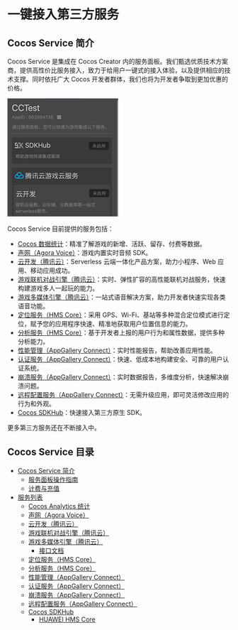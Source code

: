 # 一键接入第三方服务

## Cocos Service 简介

Cocos Service 是集成在 Cocos Creator 内的服务面板。我们甄选优质技术方案商，提供高性价比服务接入，致力于给用户一键式的接入体验，以及提供相应的技术支撑。同时依托广大 Cocos 开发者群体，我们也将为开发者争取到更加优惠的价格。

![](image/service.png)

Cocos Service 目前提供的服务包括：

- [Cocos 数据统计](https://www.cocos.com/analytics/)：精准了解游戏的新增、活跃、留存、付费等数据。
- [声网（Agora Voice）](https://www.agora.io/cn/)：游戏内置实时音频 SDK。
- [云开发（腾讯云）](https://cloud.tencent.com/product/tcb)：Serverless 云端一体化产品方案，助力小程序、Web 应用、移动应用成功。
- [游戏联机对战引擎（腾讯云）](https://cloud.tencent.com/product/mgobe)：实时、弹性扩容的高性能联机对战服务，快速构建游戏多人一起玩的能力。
- [游戏多媒体引擎（腾讯云）](https://cloud.tencent.com/product/gme)：一站式语音解决方案，助力开发者快速实现各类语音功能。
- [定位服务（HMS Core）](https://developer.huawei.com/consumer/cn/hms/huawei-locationkit)：采用 GPS、Wi-Fi、基站等多种混合定位模式进行定位，赋予您的应用程序快速、精准地获取用户位置信息的能力。
- [分析服务（HMS Core）](https://developer.huawei.com/consumer/cn/hms/huawei-analyticskit)：基于开发者上报的用户行为和属性数据，提供多种分析能力。
- [性能管理（AppGallery Connect）](https://developer.huawei.com/consumer/cn/doc/development/AppGallery-connect-Guides/agc-apms-introduction)：实时性能报告，帮助改善应用性能。
- [认证服务（AppGallery Connect）](https://developer.huawei.com/consumer/cn/doc/development/AppGallery-connect-Guides/agc-auth-service-introduction)：快速、低成本地构建安全、可靠的用户认证系统。
- [崩溃服务（AppGallery Connect）](https://developer.huawei.com/consumer/cn/doc/development/AppGallery-connect-Guides/agc-crash-introduction)：实时数据报告，多维度分析，快速解决崩溃问题。
- [远程配置服务（AppGallery Connect）](https://developer.huawei.com/consumer/cn/doc/development/AppGallery-connect-Guides/agc-remoteconfig-introduction)：无需升级应用，即可灵活修改应用的行为和外观。
- [Cocos SDKHub](sdkhub.md)：快速接入第三方原生 SDK。

更多第三方服务还在不断接入中。

## Cocos Service 目录

- [Cocos Service 简介](about-cocos-service.md)
    - [服务面板操作指南](user-guide.md)
    - [计费与充值](billing-and-charge.md)
- [服务列表](service-index.md)
    - [Cocos Analytics 统计](cocos-analytics.md)
    - [声网（Agora Voice）](agora.md)
    - [云开发（腾讯云）](tcb.md)
    - [游戏联机对战引擎（腾讯云）](mgobe.md)
    - [游戏多媒体引擎（腾讯云）](gme.md)
        - [接口文档](gme-api-docs.md)
    - [定位服务（HMS Core）](hms-location.md)
    - [分析服务（HMS Core）](hms-analytics.md)
    - [性能管理（AppGallery Connect）](agc-apm.md)
    - [认证服务（AppGallery Connect）](agc-auth.md)
    - [崩溃服务（AppGallery Connect）](agc-crash.md)
    - [远程配置服务（AppGallery Connect）](agc-remote.md)
    - [Cocos SDKHub](sdkhub.md)
        - [HUAWEI HMS Core](sdkhub-plugins/sdkhub-hms.md)
